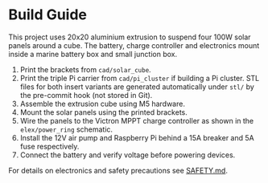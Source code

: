 # Build Guide

This project uses 20x20 aluminium extrusion to suspend four 100W solar panels around a cube.  The battery, charge controller and electronics mount inside a marine battery box and small junction box.

1. Print the brackets from `cad/solar_cube`.
2. Print the triple Pi carrier from `cad/pi_cluster` if building a Pi cluster.
   STL files for both insert variants are generated automatically under `stl/` by the pre-commit hook (not stored in Git).
3. Assemble the extrusion cube using M5 hardware.
4. Mount the solar panels using the printed brackets.
5. Wire the panels to the Victron MPPT charge controller as shown in the `elex/power_ring` schematic.
6. Install the 12V air pump and Raspberry Pi behind a 15A breaker and 5A fuse respectively.
7. Connect the battery and verify voltage before powering devices.

For details on electronics and safety precautions see [SAFETY.md](SAFETY.md).
